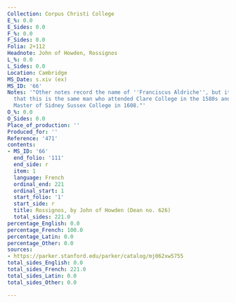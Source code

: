 ```yaml
---
Collection: Corpus Christi College
E_%: 0.0
E_Sides: 0.0
F_%: 0.0
F_Sides: 0.0
Folia: 2+112
Headnote: John of Howden, Rossignos
L_%: 0.0
L_Sides: 0.0
Location: Cambridge
MS_Date: s.xiv (ex)
MS_ID: '66'
Notes: '"Other notes record the name of ''Franciscus Aldriche'', but it seems unlikely
  that this is the same man who attended Clare College in the 1580s and rose to be
  Master of Sidney Sussex College in 1608."'
O_%: 0.0
O_Sides: 0.0
Place_of_production: ''
Produced_for: ''
Reference: '471'
contents:
- MS_ID: '66'
  end_folio: '111'
  end_side: r
  item: 1
  language: French
  ordinal_end: 221
  ordinal_start: 1
  start_folio: '1'
  start_side: r
  title: Rossignos, by John of Howden (Dean no. 626)
  total_sides: 221.0
percentage_English: 0.0
percentage_French: 100.0
percentage_Latin: 0.0
percentage_Other: 0.0
sources:
- https://parker.stanford.edu/parker/catalog/mj062xw5755
total_sides_English: 0.0
total_sides_French: 221.0
total_sides_Latin: 0.0
total_sides_Other: 0.0

---
```

